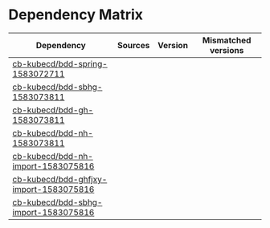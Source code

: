 # Dependency Matrix

Dependency | Sources | Version | Mismatched versions
---------- | ------- | ------- | -------------------
[cb-kubecd/bdd-spring-1583072711](https://github.com/cb-kubecd/bdd-spring-1583072711.git) |  | []() | 
[cb-kubecd/bdd-sbhg-1583073811](https://github.com/cb-kubecd/bdd-sbhg-1583073811.git) |  | []() | 
[cb-kubecd/bdd-gh-1583073811](https://github.com/cb-kubecd/bdd-gh-1583073811.git) |  | []() | 
[cb-kubecd/bdd-nh-1583073811](https://github.com/cb-kubecd/bdd-nh-1583073811.git) |  | []() | 
[cb-kubecd/bdd-nh-import-1583075816](https://github.com/cb-kubecd/bdd-nh-import-1583075816.git) |  | []() | 
[cb-kubecd/bdd-ghfjxy-import-1583075816](https://github.com/cb-kubecd/bdd-ghfjxy-import-1583075816.git) |  | []() | 
[cb-kubecd/bdd-sbhg-import-1583075816](https://github.com/cb-kubecd/bdd-sbhg-import-1583075816.git) |  | []() | 
